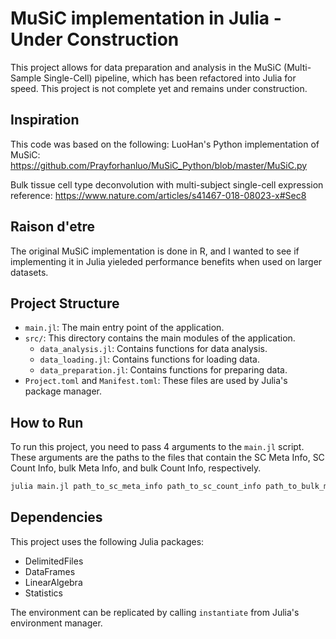 # MuSiC implementation in Julia - Under Construction

This project allows for data preparation and analysis in the MuSiC (Multi-Sample Single-Cell) pipeline, which has been refactored into Julia for speed. This project is not complete yet and remains under construction.

## Inspiration
This code was based on the following:
LuoHan's Python implementation of MuSiC: https://github.com/Prayforhanluo/MuSiC_Python/blob/master/MuSiC.py

Bulk tissue cell type deconvolution with multi-subject single-cell expression reference: https://www.nature.com/articles/s41467-018-08023-x#Sec8

## Raison d'etre

The original MuSiC implementation is done in R, and I wanted to see if implementing it in Julia yieleded performance benefits when used on larger datasets.

## Project Structure

- `main.jl`: The main entry point of the application.
- `src/`: This directory contains the main modules of the application.
  - `data_analysis.jl`: Contains functions for data analysis.
  - `data_loading.jl`: Contains functions for loading data.
  - `data_preparation.jl`: Contains functions for preparing data.
- `Project.toml` and `Manifest.toml`: These files are used by Julia's package manager.

## How to Run

To run this project, you need to pass 4 arguments to the `main.jl` script. These arguments are the paths to the files that contain the SC Meta Info, SC Count Info, bulk Meta Info, and bulk Count Info, respectively.

```bash
julia main.jl path_to_sc_meta_info path_to_sc_count_info path_to_bulk_meta_info path_to_bulk_count_info
```

## Dependencies
This project uses the following Julia packages:

- DelimitedFiles
- DataFrames
- LinearAlgebra
- Statistics

The environment can be replicated by calling `instantiate` from Julia's environment manager.
